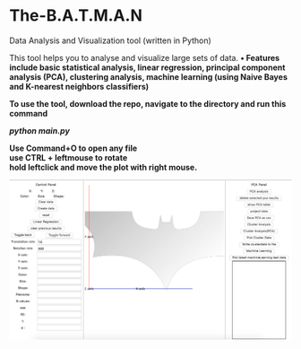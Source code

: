 # The-B.A.T.M.A.N
Data Analysis and Visualization tool (written in Python)

This tool helps you to analyse and visualize large sets of data.
<b> •	Features include 
basic statistical analysis, 
linear regression, 
principal component analysis (PCA), 
clustering analysis,
machine learning (using Naive Bayes and K-nearest neighbors classifiers)

To use the tool, download the repo, navigate to the directory and run this command<br>

<b><i> python main.py </i>
</b>

Use Command+O to open any file <br>
use CTRL + leftmouse to rotate <br>
hold leftclick and move the plot with right mouse.<br>

![Screen Shot](https://github.com/vksah32/The-B.A.T.M.A.N/blob/master/Screen%20Shot%202015-11-10%20at%207.39.27%20PM.png)
